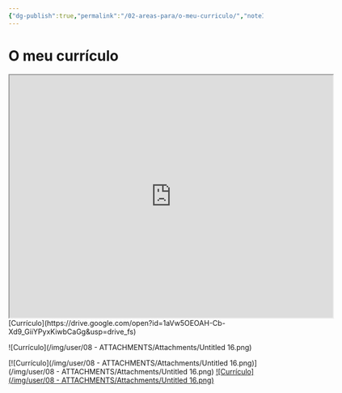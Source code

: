 ```yaml
---
{"dg-publish":true,"permalink":"/02-areas-para/o-meu-curriculo/","noteIcon":""}
---
```


# O meu currículo

<iframe src="https://drive.google.com/file/d/1aVw5OEOAH-Cb-Xd9_GiiYPyxKiwbCaGg/preview" width="640" height="480" allow="autoplay"></iframe>
[Currículo](https://drive.google.com/open?id=1aVw5OEOAH-Cb-Xd9_GiiYPyxKiwbCaGg&usp=drive_fs)


![Currículo](/img/user/08 - ATTACHMENTS/Attachments/Untitled 16.png)

[![Currículo](/img/user/08 - ATTACHMENTS/Attachments/Untitled 16.png)](/img/user/08 - ATTACHMENTS/Attachments/Untitled 16.png)
[![Currículo](/img/user/08 - ATTACHMENTS/Attachments/Untitled 16.png)](O%20meu%20curriculo/Untitled%2016.png)